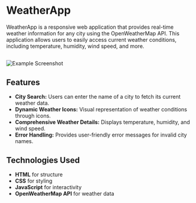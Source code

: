 # WeatherApp

WeatherApp is a responsive web application that provides real-time weather information for any city using the OpenWeatherMap API. This application allows users to easily access current weather conditions, including temperature, humidity, wind speed, and more.

##  
![Example Screenshot](./ss.gif) 

## Features

- **City Search:** Users can enter the name of a city to fetch its current weather data.
- **Dynamic Weather Icons:** Visual representation of weather conditions through icons.
- **Comprehensive Weather Details:** Displays temperature, humidity, and wind speed.
- **Error Handling:** Provides user-friendly error messages for invalid city names.

## Technologies Used

- **HTML** for structure
- **CSS** for styling
- **JavaScript** for interactivity
- **OpenWeatherMap API** for weather data